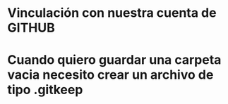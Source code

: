 # Vinculación con nuestra cuenta de GITHUB

# Cuando quiero guardar una carpeta vacia necesito crear un archivo de tipo **.gitkeep**